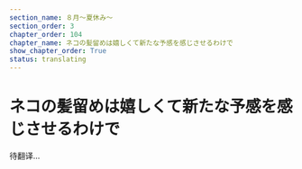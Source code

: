 ```yaml
---
section_name: ８月～夏休み～
section_order: 3
chapter_order: 104
chapter_name: ネコの髪留めは嬉しくて新たな予感を感じさせるわけで
show_chapter_order: True
status: translating
---
```


# ネコの髪留めは嬉しくて新たな予感を感じさせるわけで
待翻译...
